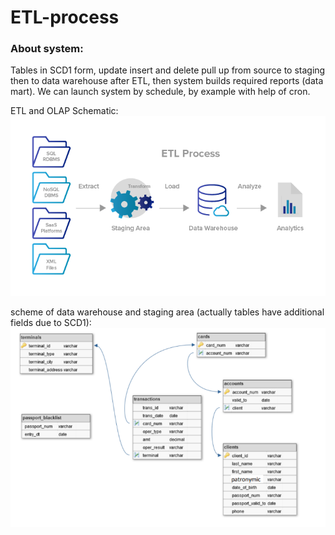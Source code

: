 # ETL-process

### About system:
Tables in SCD1 form, update insert and delete pull up from source to staging then to data warehouse after ETL, then system builds required reports (data mart). We can launch system by schedule, by example with help of cron.

ETL and OLAP Schematic:
<img src="ETL and OLAP Schematic.png">

scheme of data warehouse and staging area (actually tables have additional fields due to SCD1):
<img src="scheme.png">
